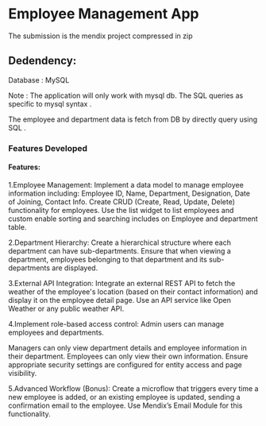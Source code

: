 # Employee Management App

The submission is the mendix project compressed in zip

## Dedendency:

Database : MySQL

Note : The application will only work with mysql db.
The SQL queries as specific to mysql syntax .

The employee and department data is fetch from DB by
directly query using SQL .

### Features Developed

#### Features:

1.Employee Management:
Implement a data model to manage employee information including:
Employee ID, Name, Department, Designation, Date of Joining, Contact Info.
Create CRUD (Create, Read, Update, Delete) functionality for employees.
Use the list widget to list employees and custom enable sorting and searching includes on Employee and department table.

2.Department Hierarchy:
Create a hierarchical structure where each department can have sub-departments.
Ensure that when viewing a department, employees belonging to that department and its sub-departments are displayed.

3.External API Integration:
Integrate an external REST API to fetch the weather of the employee's location (based on their contact information) and display it on the employee detail page.
Use an API service like Open Weather or any public weather API.

4.Implement role-based access control:
Admin users can manage employees and departments.

Managers can only view department details and employee information in their department.
Employees can only view their own information.
Ensure appropriate security settings are configured for entity access and page visibility.

5.Advanced Workflow (Bonus):
Create a microflow that triggers every time a new employee is added, or an existing employee is updated, sending a confirmation email to the employee.
Use Mendix’s Email Module for this functionality.
